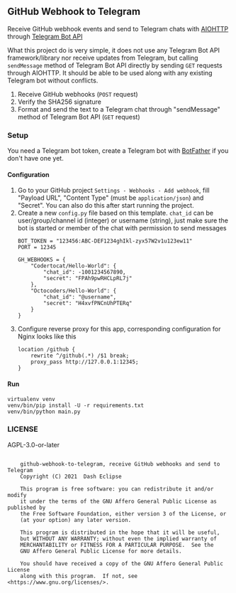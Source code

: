 ## GitHub Webhook to Telegram

Receive GitHub webhook events and send to Telegram chats
with [AIOHTTP](https://github.com/aio-libs/aiohttp)
through [Telegram Bot API](https://core.telegram.org/bots/api#sendmessage)

What this project do is very simple, it does not use any Telegram Bot API
framework/library nor receive updates from Telegram, but calling `sendMessage`
method of Telegram Bot API directly by sending `GET` requests through AIOHTTP.
It should be able to be used along with any existing Telegram bot without
conflicts.

1. Receive GitHub webhooks (`POST` request)
2. Verify the SHA256 signature
3. Format and send the text to a Telegram chat through "sendMessage" method of
   Telegram Bot API (`GET` request)

### Setup

You need a Telegram bot token, create a Telegram bot with
[BotFather](https://t.me/BotFather) if you don't have one yet.

#### Configuration

1. Go to your GitHub project `Settings - Webhooks - Add webhook`, fill "Payload
   URL", "Content Type" (must be `application/json`) and "Secret". You can also
   do this after start running the project.
2. Create a new `config.py` file based on this template. `chat_id` can be
   user/group/channel id (integer) or username (string), just make sure the bot
   is started or member of the chat with permission to send messages
   ```
   BOT_TOKEN = "123456:ABC-DEF1234ghIkl-zyx57W2v1u123ew11"
   PORT = 12345

   GH_WEBHOOKS = {
       "Codertocat/Hello-World": {
           "chat_id": -1001234567890,
           "secret": "FPAh9pwRHCLpRL7j"
       },
       "Octocoders/Hello-World": {
           "chat_id": "@username",
           "secret": "H4xvfPNCnUhPTERq"
       }
   }
   ```
3. Configure reverse proxy for this app, corresponding configuration for Nginx
   looks like this
   ```
   location /github {
       rewrite ^/github(.*) /$1 break;
       proxy_pass http://127.0.0.1:12345;
   }
   ```

#### Run

```
virtualenv venv
venv/bin/pip install -U -r requirements.txt
venv/bin/python main.py
```

### LICENSE

AGPL-3.0-or-later

```

    github-webhook-to-telegram, receive GitHub webhooks and send to Telegram
    Copyright (C) 2021  Dash Eclipse

    This program is free software: you can redistribute it and/or modify
    it under the terms of the GNU Affero General Public License as published by
    the Free Software Foundation, either version 3 of the License, or
    (at your option) any later version.

    This program is distributed in the hope that it will be useful,
    but WITHOUT ANY WARRANTY; without even the implied warranty of
    MERCHANTABILITY or FITNESS FOR A PARTICULAR PURPOSE.  See the
    GNU Affero General Public License for more details.

    You should have received a copy of the GNU Affero General Public License
    along with this program.  If not, see <https://www.gnu.org/licenses/>.

```
